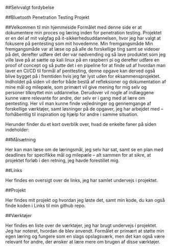 ##Selvvalgt fordybelse

##Bluetooth Penetration Testing Projekt

##Velkommen til min hjemmeside
Formålet med denne side er at dokumentere min proces og læring inden for penetration testing.
Projektet er en del af mit valgfag på it-sikkerhedsuddannelsen, hvor jeg har valgt at fokusere på pentesting som mit hovedemne.
Min fremgangsmåde Min fremgangsmåde var at læse op på alle de forskellige ting samt se videoer på det, derefter udføre det der var nødvending og så lave produktet som jeg ville lave på at sætte op kali linux på en raspberri pi og derefter udføre en proof of concept og så putte det i en pipeline for at finde ud af hvordan man laver en CI/CD til formål af penttesting, denne opgave kan derved også blive bygget på i fremtiden hvis jeg før lyst uden for eksammensprojektet.  
Indholdet på siden vil derfor både bestå af refleksioner og dokumentation af mine mål og milepæle, som primært vil give mening for mig selv og personer tilknyttet min uddannelse.
Derudover vil nogle af indlæggene kunne være relevante for andre, der selv er i gang med at lære om pentesting. Her vil man kunne finde vejledninger og gennemgange af forskellige værktøjer, samt løsninger på de opgaver, jeg har arbejdet med – forhåbentlig til inspiration og hjælp for andre i samme situation.

Herunder finder du et kort overblik over, hvad de enkelte faner på siden indeholder:

##Målsætning

Her kan man læse om de læringsmål, jeg selv har sat, samt se en plan med deadlines for specifikke mål og milepæle – alt sammen for at sikre, at projektet forløb i den retning, jeg havde forestillet mig.

##Links

Her findes en oversigt over de links, jeg har samlet undervejs i projektet.  

##Projekt  

Her findes mit projekt og hvordan jeg løste det, samt min kode, du kan også finde koden i Links til min github repo.

##Værktøjer

Her findes en liste over de værktøjer, jeg har brugt undervejs i projektet. Jeg har noteret, hvordan de blev anvendt. Formålet er primært at støtte min egen læring og fungere som en slags opslagsværk, men det kan også være relevant for andre, der ønsker at lære mere om brugen af disse værktøjer.
